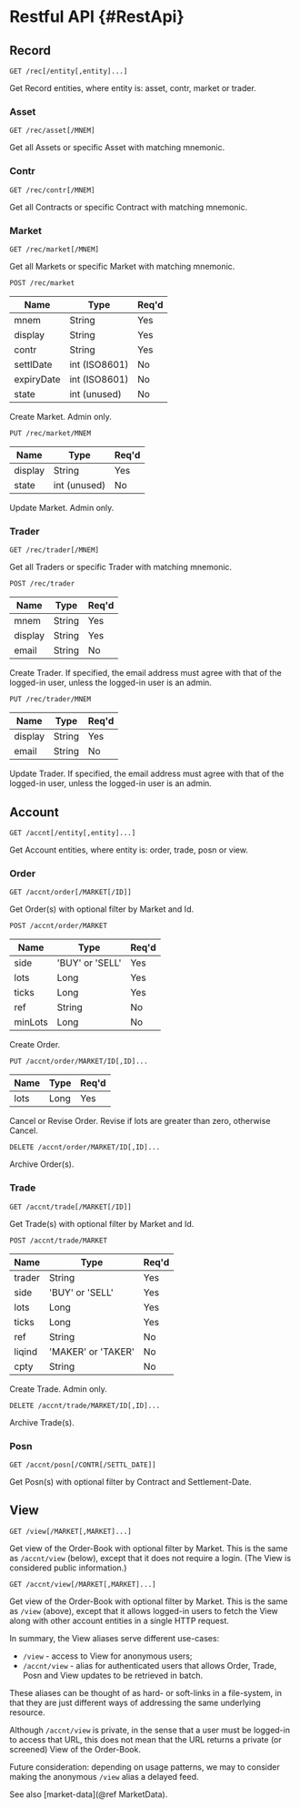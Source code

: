 Restful API {#RestApi}
===========

Record
------

`GET /rec[/entity[,entity]...]`

Get Record entities, where entity is: asset, contr, market or trader.

### Asset ###

`GET /rec/asset[/MNEM]`

Get all Assets or specific Asset with matching mnemonic.

### Contr ###

`GET /rec/contr[/MNEM]`

Get all Contracts or specific Contract with matching mnemonic.

### Market ###

`GET /rec/market[/MNEM]`

Get all Markets or specific Market with matching mnemonic.

`POST /rec/market`

| Name        | Type               | Req'd |
| ----------- | ------------------ | ----- |
| mnem        | String             | Yes   |
| display     | String             | Yes   |
| contr       | String             | Yes   |
| settlDate   | int (ISO8601)      | No    |
| expiryDate  | int (ISO8601)      | No    |
| state       | int (unused)       | No    |

Create Market. Admin only.

`PUT /rec/market/MNEM`

| Name        | Type               | Req'd |
| ----------- | ------------------ | ----- |
| display     | String             | Yes   |
| state       | int (unused)       | No    |

Update Market. Admin only.

### Trader ###

`GET /rec/trader[/MNEM]`

Get all Traders or specific Trader with matching mnemonic.

`POST /rec/trader`

| Name        | Type               | Req'd |
| ----------- | ------------------ | ----- |
| mnem        | String             | Yes   |
| display     | String             | Yes   |
| email       | String             | No    |

Create Trader. If specified, the email address must agree with that of the logged-in user, unless
the logged-in user is an admin.

`PUT /rec/trader/MNEM`

| Name        | Type               | Req'd |
| ----------- | ------------------ | ----- |
| display     | String             | Yes   |
| email       | String             | No    |

Update Trader. If specified, the email address must agree with that of the logged-in user, unless
the logged-in user is an admin.

Account
-------

`GET /accnt[/entity[,entity]...]`

Get Account entities, where entity is: order, trade, posn or view.

### Order ###

`GET /accnt/order[/MARKET[/ID]]`

Get Order(s) with optional filter by Market and Id.

`POST /accnt/order/MARKET`

| Name        | Type               | Req'd |
| ----------- | ------------------ | ----- |
| side        | 'BUY' or 'SELL'    | Yes   |
| lots        | Long               | Yes   |
| ticks       | Long               | Yes   |
| ref         | String             | No    |
| minLots     | Long               | No    |

Create Order.

`PUT /accnt/order/MARKET/ID[,ID]...`

| Name        | Type               | Req'd |
| ----------- | ------------------ | ----- |
| lots        | Long               | Yes   |

Cancel or Revise Order. Revise if lots are greater than zero, otherwise Cancel.

`DELETE /accnt/order/MARKET/ID[,ID]...`

Archive Order(s).

### Trade ###

`GET /accnt/trade[/MARKET[/ID]]`

Get Trade(s) with optional filter by Market and Id.

`POST /accnt/trade/MARKET`

| Name        | Type               | Req'd |
| ----------- | ------------------ | ----- |
| trader      | String             | Yes   |
| side        | 'BUY' or 'SELL'    | Yes   |
| lots        | Long               | Yes   |
| ticks       | Long               | Yes   |
| ref         | String             | No    |
| liqind      | 'MAKER' or 'TAKER' | No    |
| cpty        | String             | No    |

Create Trade. Admin only.

`DELETE /accnt/trade/MARKET/ID[,ID]...`

Archive Trade(s).

### Posn ###

`GET /accnt/posn[/CONTR[/SETTL_DATE]]`

Get Posn(s) with optional filter by Contract and Settlement-Date.

View
----

`GET /view[/MARKET[,MARKET]...]`

Get view of the Order-Book with optional filter by Market. This is the same as `/accnt/view`
(below), except that it does not require a login. (The View is considered public information.)

`GET /accnt/view[/MARKET[,MARKET]...]`

Get view of the Order-Book with optional filter by Market. This is the same as `/view` (above),
except that it allows logged-in users to fetch the View along with other account entities in a
single HTTP request.

In summary, the View aliases serve different use-cases:

- `/view` - access to View for anonymous users;
- `/accnt/view` - alias for authenticated users that allows Order, Trade, Posn and View updates
  to be retrieved in batch.

These aliases can be thought of as hard- or soft-links in a file-system, in that they are just
different ways of addressing the same underlying resource.

Although `/accnt/view` is private, in the sense that a user must be logged-in to access that URL,
this does not mean that the URL returns a private (or screened) View of the Order-Book.

Future consideration: depending on usage patterns, we may to consider making the anonymous
`/view` alias a delayed feed.

See also [market-data](@ref MarketData).
